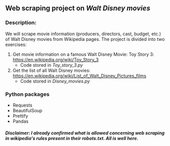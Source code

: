 ## Web scraping project on *Walt Disney movies*

### **Description:** 
We will scrape movie information (producers, directors, cast, budget, etc.) of Walt Disney movies from Wikipedia pages. The project is divided into two exercises:
1. Get movie information on a famous Walt Disney Movie: Toy Story 3: https://en.wikipedia.org/wiki/Toy_Story_3
    - Code stored in *Toy_story_3.py*
3. Get the list of all Walt Disney movies: https://en.wikipedia.org/wiki/List_of_Walt_Disney_Pictures_films
    - Code stored in *Disney_movies.py*

### Python packages
- Requests
- BeautifulSoup
- Prettify
- Pandas



##### *Disclaimer:* I already confirmed what is allowed concerning web scraping in wikipedia's rules present in their robots.txt. All is well here.
